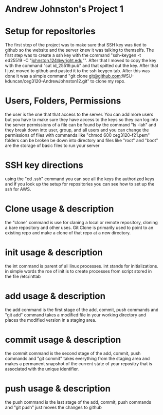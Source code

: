 # Andrew Johnston's Project 1 

# Setup for repositories
The first step of the project was to make sure that SSH key was tied to github so the website and the server knew it was talking to themselfs. 
The first step was to create a ssh key with the command "ssh-keygen -t ed25519 -C "johnston.124@wright.edu"". After that I moved to copy the key with the command "cat id_25519.pub" and that spitted out the key. After that I just moved to github and pasted it to the ssh keygen tab. After this was done it was a simple command "git clone git@github.com:WSU-kduncan/ceg3120-AndrewJohnston12.git" to clone my repo.
# Users, Folders, Permissions
the user is the one that that access to the server. You can add more users but you have to make sure they have access to the keys so they can log into the server 
permissions of a file can be found by the command "ls -lah" and they break down into user, group, and all users and you can change the permissions of files with commands like "chmod 600 ceg3120-f21.pem"
folders can be broken be down into directory and files like "root" and "boot" are the storage of basic files to run your server 
# SSH key directions
using the "cd .ssh" command you can see all the keys the authorized keys and if you look up the setup for repositories you can see how to set up the ssh for AWS.

# Clone usage & description 
the "clone" command is use for claning a local or remote repository,
cloning a bare repository and other uses. Git Clone is primarily used to point to an existing repo and make a clone of that repo at a new directory.

# init usage & description 
the int command is parent of all linux processes. int stands for initializations. in simple words the roe of init is to create processes from script stored in the file /etc/inttab 

# add usage & description 
the add command is the first stage of the add, commit, push commands and "git add" command takes a modified file in your working directory and places the modified version in a staging area.

# commit usage & description
the commit command is the second stage of the add, commit, push commands and "git commit" takes everything from the staging area and makes a permanent snapshot of the current state of your repositry that is associated with the unique identifier.

# push usage & description 
the push command is the last stage of the add, commit, push commands and "git push" just moves the changes to github 